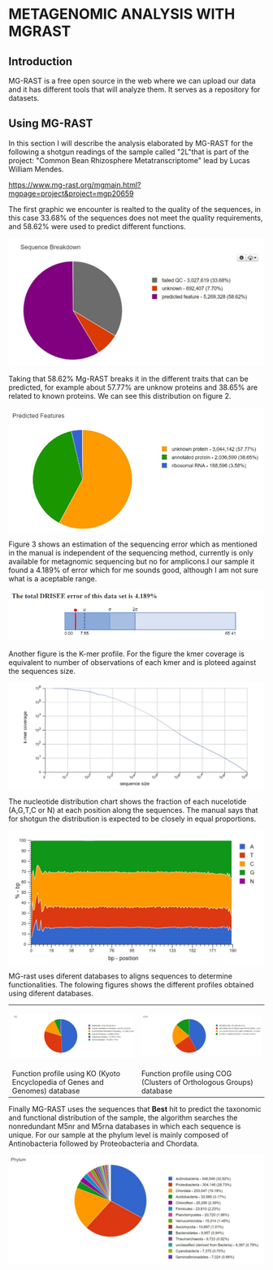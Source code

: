 # METAGENOMIC ANALYSIS WITH MGRAST

## Introduction

MG-RAST is a free open source in the web where we can upload our data and it has different tools that will analyze them. It serves as a repository for datasets.

## Using MG-RAST

In this section I will describe the analysis elaborated by MG-RAST for the following a shotgun readings of the sample called "2L"that is part of the project: "Common Bean Rhizosphere Metatranscriptome" lead by Lucas William Mendes.

https://www.mg-rast.org/mgmain.html?mgpage=project&project=mgp20659

The first graphic we encounter is realted to the quality of the sequences, in this case 33.68% of the sequences does not meet the quality requirements, and 58.62% were used to predict different functions.

<p align="center"><img src="/IMAGES/nt2/mgrastqc.JPG"></p>

Taking that 58.62% Mg-RAST breaks it in the different traits that can be predicted, for example about 57.77% are unknow proteins and 38.65% are related to known proteins. We can see this distribution on figure 2.

<p align="center"><img src="/IMAGES/nt2/mgrastfeatures.JPG"></p>

Figure 3 shows an estimation of the sequencing error which as mentioned in the manual is independent of the sequencing method, currently is only available for metagnomic sequencing but no for amplicons.I our sample it found a 4.189% of error which for me sounds good, although I am not sure what is a aceptable range.

<p align="center"><img src="/IMAGES/nt2/mgrasterror.JPG"></p>

Another figure is the K-mer profile. For the figure the kmer coverage is equivalent to number of observations of each kmer and  is ploteed against the sequences size.

<p align="center"><img src="/IMAGES/nt2/mgrastkmerprofile.JPG"></p>

The nucleotide distribution chart shows the fraction of each nucelotide (A,G,T,C or N) at each position along the sequences. The manual says that for shotgun the distribution is expected to be closely in equal proportions.

<p align="center"><img src="/IMAGES/nt2/mgrastnucleotide.JPG"></p>

MG-rast uses diferent databases to aligns sequences to determine functionalities. The folowing figures shows the different profiles obtained using diferent databases.
<table>
  <td><p align="center"><img src="/IMAGES/nt2/mgrastko.JPG"></p></td> 
  <td><p align="center"><img src="/IMAGES/nt2/mgrastcog.JPG"></p></td>
 <tr>
   <td> Function profile using KO (Kyoto Encyclopedia of Genes and Genomes) database</td>
   <td> Function profile using COG (Clusters of Orthologous Groups) database</td>
  </tr>
  </table>


Finally MG-RAST uses the sequences that **Best** hit to predict the taxonomic and functional distribution of the sample, the algorithm searches the nonredundant M5nr and M5rna databases in which each sequence is unique. For our sample at the phylum level is mainly composed of Antinobacteria followed by Proteobacteria and Chordata.

<p align="center"><img src="/IMAGES/nt2/mgrastphylum.JPG"></p>

